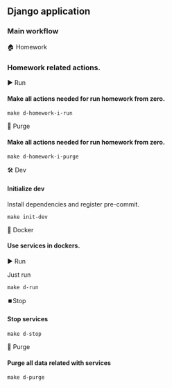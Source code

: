 ## Django application

### Main workflow

🏠 Homework

### Homework related actions.

▶️ Run

#### Make all actions needed for run homework from zero.

`make d-homework-i-run`

🚮 Purge

#### Make all actions needed for run homework from zero.

`make d-homework-i-purge`

🛠️ Dev

#### Initialize dev

Install dependencies and register pre-commit.

`make init-dev`

🐳 Docker

#### Use services in dockers.

▶️ Run

Just run

`make d-run`

⏹️Stop

#### Stop services

`make d-stop`

🚮 Purge

#### Purge all data related with services

`make d-purge`